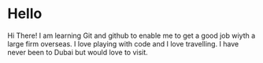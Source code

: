 # Hello

Hi There!
I am learning Git and github to enable me to get a good job wiyth a large firm overseas.
I love playing with code and I love travelling. I have never been to Dubai but would love to visit.
